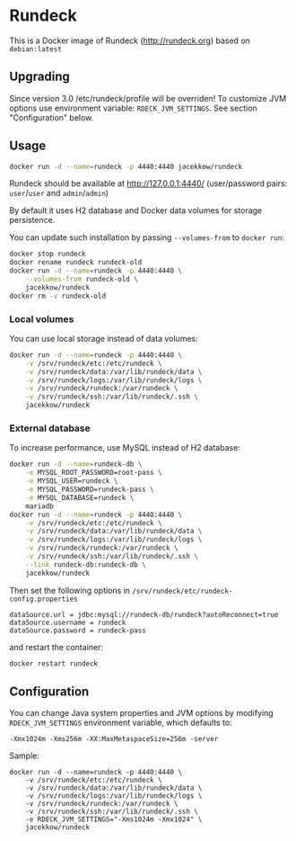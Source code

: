 # Rundeck

This is a Docker image of Rundeck (http://rundeck.org)
based on `debian:latest`

## Upgrading

Since version 3.0 /etc/rundeck/profile will be overriden!
To customize JVM options use environment variable:
`RDECK_JVM_SETTINGS`. See section "Configuration" below.

## Usage

```bash
docker run -d --name=rundeck -p 4440:4440 jacekkow/rundeck
```

Rundeck should be available at http://127.0.0.1:4440/
(user/password pairs: `user`/`user` and `admin`/`admin`)

By default it uses H2 database and Docker data volumes
for storage persistence.

You can update such installation by passing
`--volumes-from` to `docker run`:

```bash
docker stop rundeck
docker rename rundeck rundeck-old
docker run -d --name=rundeck -p 4440:4440 \
	--volumes-from rundeck-old \
	jacekkow/rundeck
docker rm -v rundeck-old
```

### Local volumes

You can use local storage instead of data volumes:

```bash
docker run -d --name=rundeck -p 4440:4440 \
	-v /srv/rundeck/etc:/etc/rundeck \
	-v /srv/rundeck/data:/var/lib/rundeck/data \
	-v /srv/rundeck/logs:/var/lib/rundeck/logs \
	-v /srv/rundeck/rundeck:/var/rundeck \
	-v /srv/rundeck/ssh:/var/lib/rundeck/.ssh \
	jacekkow/rundeck
```

### External database

To increase performance, use MySQL instead of H2 database:

```bash
docker run -d --name=rundeck-db \
	-e MYSQL_ROOT_PASSWORD=root-pass \
	-e MYSQL_USER=rundeck \
	-e MYSQL_PASSWORD=rundeck-pass \
	-e MYSQL_DATABASE=rundeck \
	mariadb
docker run -d --name=rundeck -p 4440:4440 \
	-v /srv/rundeck/etc:/etc/rundeck \
	-v /srv/rundeck/data:/var/lib/rundeck/data \
	-v /srv/rundeck/logs:/var/lib/rundeck/logs \
	-v /srv/rundeck/rundeck:/var/rundeck \
	-v /srv/rundeck/ssh:/var/lib/rundeck/.ssh \
	--link rundeck-db:rundeck-db \
	jacekkow/rundeck
```

Then set the following options in
`/srv/rundeck/etc/rundeck-config.properties`

```
dataSource.url = jdbc:mysql://rundeck-db/rundeck?autoReconnect=true
dataSource.username = rundeck
dataSource.password = rundeck-pass
```

and restart the container:

```bash
docker restart rundeck
```

## Configuration

You can change Java system properties and JVM options by modifying
`RDECK_JVM_SETTINGS` environment variable, which defaults to:

```
-Xmx1024m -Xms256m -XX:MaxMetaspaceSize=256m -server
```

Sample:

```
docker run -d --name=rundeck -p 4440:4440 \
	-v /srv/rundeck/etc:/etc/rundeck \
	-v /srv/rundeck/data:/var/lib/rundeck/data \
	-v /srv/rundeck/logs:/var/lib/rundeck/logs \
	-v /srv/rundeck/rundeck:/var/rundeck \
	-v /srv/rundeck/ssh:/var/lib/rundeck/.ssh \
	-e RDECK_JVM_SETTINGS="-Xms1024m -Xmx1024" \
	jacekkow/rundeck
```
